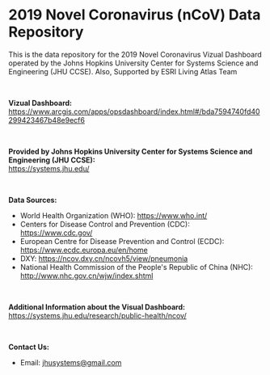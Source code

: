 # 2019 Novel Coronavirus (nCoV) Data Repository 

This is the data repository for the 2019 Novel Coronavirus Vizual Dashboard operated by the Johns Hopkins University Center for Systems Science and Engineering (JHU CCSE). Also, Supported by ESRI Living Atlas Team

<br>

<b>Vizual Dashboard:</b><br>
https://www.arcgis.com/apps/opsdashboard/index.html#/bda7594740fd40299423467b48e9ecf6

<br> 

<b>Provided by Johns Hopkins University Center for Systems Science and Engineering (JHU CCSE):</b><br>
https://systems.jhu.edu/

<br>

<b>Data Sources:</b><br>
* World Health Organization (WHO): https://www.who.int/ <br>
* Centers for Disease Control and Prevention (CDC): https://www.cdc.gov/ <br>
* European Centre for Disease Prevention and Control (ECDC): https://www.ecdc.europa.eu/en/home <br>
* DXY: https://ncov.dxy.cn/ncovh5/view/pneumonia <br>
* National Health Commission of the People's Republic of China (NHC): http://www.nhc.gov.cn/wjw/index.shtml
  
<br>
  
<b>Additional Information about the Visual Dashboard:</b><br>
https://systems.jhu.edu/research/public-health/ncov/

<br>

<b>Contact Us: </b><br>
* Email: jhusystems@gmail.com
